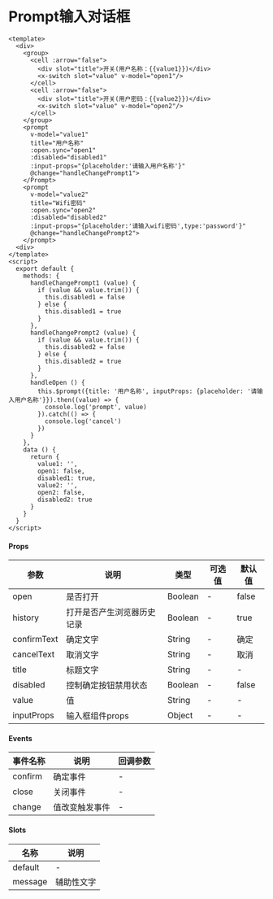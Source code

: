 # Prompt输入对话框

```
<template>
  <div>
    <group>
      <cell :arrow="false">
        <div slot="title">开关(用户名称：{{value1}})</div>
        <x-switch slot="value" v-model="open1"/>
      </cell>
      <cell :arrow="false">
        <div slot="title">开关(用户密码：{{value2}})</div>
        <x-switch slot="value" v-model="open2"/>
      </cell>
    </group>
    <prompt
      v-model="value1"
      title="用户名称"
      :open.sync="open1"
      :disabled="disabled1"
      :input-props="{placeholder:'请输入用户名称'}"
      @change="handleChangePrompt1">
    </Prompt>
    <prompt
      v-model="value2"
      title="Wifi密码"
      :open.sync="open2"
      :disabled="disabled2"
      :input-props="{placeholder:'请输入wifi密码',type:'password'}"
      @change="handleChangePrompt2">
    </prompt>
  <div>
</template>
<script>
  export default {
    methods: {
      handleChangePrompt1 (value) {
        if (value && value.trim()) {
          this.disabled1 = false
        } else {
          this.disabled1 = true
        }
      },
      handleChangePrompt2 (value) {
        if (value && value.trim()) {
          this.disabled2 = false
        } else {
          this.disabled2 = true
        }
      },
      handleOpen () {
        this.$prompt({title: '用户名称', inputProps: {placeholder: '请输入用户名称'}}).then((value) => {
          console.log('prompt', value)
        }).catch(() => {
          console.log('cancel')
        })
      }
    },
    data () {
      return {
        value1: '',
        open1: false,
        disabled1: true,
        value2: '',
        open2: false,
        disabled2: true
      }
    }
  }
</script>
```

#### Props
| 参数      | 说明    | 类型      | 可选值       | 默认值   |
|---------- |-------- |---------- |------------- |--------- |
| open     | 是否打开   | Boolean  |   -       |    false    |
| history     | 打开是否产生浏览器历史记录   | Boolean  |   -       |    true    |
| confirmText     | 确定文字   | String  |   -       |    确定    |
| cancelText     | 取消文字   | String  |   -       |    取消    |
| title     | 标题文字   | String  |   -       |    -    |
| disabled     | 控制确定按钮禁用状态   | Boolean  |   -       |    false    |
| value     | 值   | String  |   -       |    -    |
| inputProps     | 输入框组件props   | Object  |   -       |    -    |

#### Events
| 事件名称 | 说明 | 回调参数 |
|---------|--------|---------|
| confirm | 确定事件 | - |
| close | 关闭事件 | - |
| change | 值改变触发事件 | - |

#### Slots
| 名称 | 说明 | 
|---------|--------|
| default | - |
| message | 辅助性文字 |